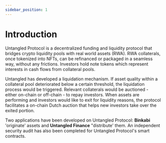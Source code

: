 ```yaml
---
sidebar_position: 1
---
```


# Introduction

Untangled Protocol is a decentralized funding and liquidity protocol that bridges crypto liquidity pools with real world assets (RWA).  RWA collaterals, once tokenized into NFTs, can be refinanced or packaged in a seamless way, without any frictions. Investors hold note tokens which represent interests in cash flows from collateral pools. 

Untangled has developed a liquidation mechanism. If asset quality within a collateral pool deteriorated below a certain threshold, the liquidation process would be triggered. Relevant collaterals would be auctioned - either on-chain or off-chain - to repay investors. When assets are performing and investors would like to exit for liquidity reasons, the protocol facilitates a on-chain Dutch auction that helps new investors take over the exited portion.

Two applications have been developed on Untangled Protocol: **Binkabi** 'originate' assets and **Untangled Finance** "distribute' them. An independent security audit has also been completed for Untangled Protocol's smart contracts. 